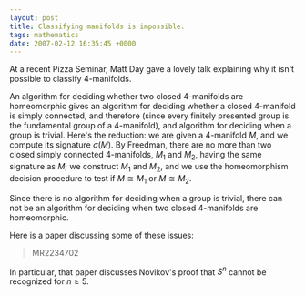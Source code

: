 ```yaml
---
layout: post
title: Classifying manifolds is impossible.
tags: mathematics
date: 2007-02-12 16:35:45 +0000
---
```


At a recent Pizza Seminar, Matt Day gave a lovely talk explaining why it isn't possible to classify 4-manifolds.

An algorithm for deciding whether two closed 4-manifolds are homeomorphic gives an algorithm for deciding whether a closed 4-manifold is simply connected, and therefore (since every finitely presented group is the fundamental group of a 4-manifold), and algorithm for deciding when a group is trivial.  Here's the reduction: we are given a 4-manifold $M$, and we compute its signature $\sigma(M)$.  By Freedman, there are no more than two closed simply connected 4-manifolds, $M_1$ and $M_2$, having the same signature as $M$; we construct $M_1$ and $M_2$, and we use the homeomorphism decision procedure to test if $M \cong M_1$ or $M \cong M_2$.

Since there is no algorithm for deciding when a group is trivial, there can not be an algorithm for deciding when two closed 4-manifolds are homeomorphic.

Here is a paper discussing some of these issues:

> MR2234702

In particular, that paper discusses Novikov's proof that $S^n$ cannot be recognized for $n \geq 5$.

